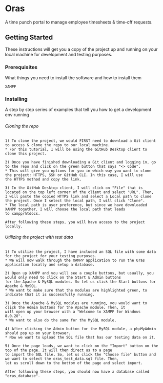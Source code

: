 # Oras

A time punch portal to manage employee timesheets & time-off requests.

## Getting Started

These instructions will get you a copy of the project up and running on your local machine for development and testing purposes.

### Prerequisites

What things you need to install the software and how to install them

```
XAMPP
```

### Installing

A step by step series of examples that tell you how to get a development env running

###### Cloning the repo

```
1) To clone the project, we would FIRST need to download a Git client to access & clone the repo to our local machine.
* For this tutorial, I will be using the GitHub Desktop client to clone this project.

2) Once you have finished downloading a Git client and logging in, go to the repo and click on the green button that says "<> Code".
* This will give you options for you in which way you want to clone the project: HTTPS, SSH or GitHub CLI. In this case, I will use
the HTTPS method and copy the link.

3) In the GitHub Desktop client, I will click on "File" that is located on the top left corner of the client and select "URL". Then,
I will paste the copied HTTPS link and select a Local path to clone the project. Once I select the local path, I will click "Clone".
* The local path is user preference, but since we have downloaded XAMPP together, I will choose the local path that leads
to xampp/htdocs.

After following these steps, you will have access to the project locally.
```

###### Utilizing the project with test data

```
1) To utilize the project, I have included an SQL file with some data for the project for your testing purposes.
* We will now walk through the XAMPP application to run the Oras application locally and setup a database.

2) Open up XAMPP and you will see a couple buttons, but usually, you would only need to click on the Start & Admin buttons
for the Apache & MySQL modules. So let us click the Start buttons for Apache & MySQL.
* We want to make sure that the modules are highlighted green, to indicate that it is successfully running.

3) Once the Apache & MySQL modules are running, you would want to click the Admin buttons for the Apache module. Then, it
will open up your browser with a "Welcome to XAMPP for Windows 8.0.28".
* We want to also do the same for the MySQL module.

4) After clicking the Admin button for the MySQL module, a phpMyAdmin should pop up on your browser.
* Now we want to upload the SQL file that has our testing data on it.

5) Once the page loads, we want to click on the "Import" button on the top of the page. It will then direct us to a page
to import the SQL file. So, let us click the "Choose file" button and we want to select the oras_test_data.sql file. Then,
let us scroll down to the bottom of the page and select import.

After following these steps, you should now have a database called "oras_database".
```
